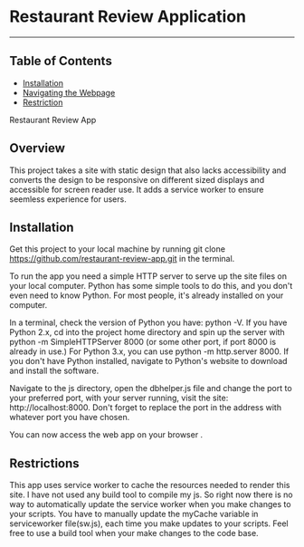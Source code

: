# Restaurant Review Application
---
## Table of Contents

* [Installation](#installation)
* [Navigating the Webpage](#navigating)
* [Restriction](#restriction)


Restaurant Review App
## Overview
This project takes a site with static design that also lacks accessibility and converts the design to be responsive on different sized displays and accessible for screen reader use. It adds a service worker to ensure seemless experience for users.

## Installation
Get this project to your local machine by running git clone https://github.com/restaurant-review-app.git in the terminal.

To run the app you need a simple HTTP server to serve up the site files on your local computer. Python has some simple tools to do this, and you don't even need to know Python. For most people, it's already installed on your computer.

In a terminal, check the version of Python you have: python -V. If you have Python 2.x, cd into the project home directory and spin up the server with python -m SimpleHTTPServer 8000 (or some other port, if port 8000 is already in use.) For Python 3.x, you can use python -m http.server 8000. If you don't have Python installed, navigate to Python's website to download and install the software.

Navigate to the js directory, open the dbhelper.js file and change the port to your preferred port, with your server running, visit the site: http://localhost:8000. Don't forget to replace the port in the address with whatever port you have chosen.

You can now access the web app on your browser .


## Restrictions
This app uses service worker to cache the resources needed to render this site. I have not used any build tool to compile my js. So right now there is no way to automatically update the service worker when you make changes to your scripts. You have to manually update the myCache variable in serviceworker file(sw.js), each time you make updates to your scripts. Feel free to use a build tool when your make changes to the code base.
